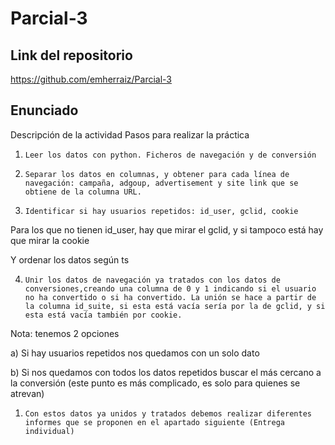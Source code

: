 # Parcial-3

## Link del repositorio

https://github.com/emherraiz/Parcial-3

## Enunciado

Descripción de la actividad
Pasos para realizar la práctica

1)     Leer los datos con python. Ficheros de navegación y de conversión

2)     Separar los datos en columnas, y obtener para cada línea de navegación: campaña, adgoup, advertisement y site link que se obtiene de la columna URL.

3)     Identificar si hay usuarios repetidos: id_user, gclid, cookie

Para los que no tienen id_user, hay que mirar el gclid, y si tampoco está hay que mirar la cookie

Y ordenar los datos según ts

4)     Unir los datos de navegación ya tratados con los datos de conversiones,creando una columna de 0 y 1 indicando si el usuario no ha convertido o si ha convertido. La unión se hace a partir de la columna id_suite, si esta está vacía sería por la de gclid, y si esta está vacía también por cookie.

Nota: tenemos 2 opciones

a)     Si hay usuarios repetidos nos quedamos con un solo dato

b)     Si nos quedamos con todos los datos repetidos buscar el más cercano a la conversión (este punto es más complicado, es solo para quienes se atrevan)

1)     Con estos datos ya unidos y tratados debemos realizar diferentes informes que se proponen en el apartado siguiente (Entrega individual)
